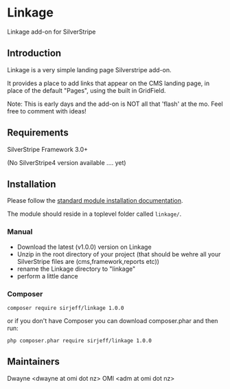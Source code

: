 # Linkage
Linkage add-on for SilverStripe

## Introduction

Linkage is a very simple landing page Silverstripe add-on.

It provides a place to add links that appear on the CMS landing page, in place of the default "Pages", using the built in GridField.

Note: This is early days and the add-on is NOT all that 'flash' at the mo.
Feel free to comment with ideas!

## Requirements

SilverStripe Framework 3.0+

(No SilverStripe4 version available .... yet)

## Installation

Please follow the [standard module installation documentation](https://docs.silverstripe.org/en/3/developer_guides/extending/modules/).

The module should reside in a toplevel folder called `linkage/`.
### Manual
- Download the latest (v1.0.0) version on Linkage
- Unzip in the root directory of your project (that should be wehre all your SilverStripe files are (cms,framework,reports etc))
- rename the Linkage directory to "linkage"
- perform a little dance
### Composer
`composer require sirjeff/linkage 1.0.0`

or if you don't have Composer you can download composer.phar and then run:

`php composer.phar require sirjeff/linkage 1.0.0`

## Maintainers

Dwayne &lt;dwayne at omi dot nz&gt;
OMI &lt;adm at omi dot nz&gt;
